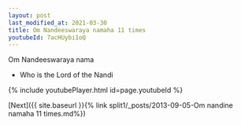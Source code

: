 ```yaml
---
layout: post
last_modified_at: 2021-03-30
title: Om Nandeeswaraya namaha 11 times
youtubeId: 7acHUybi1oQ
---
```

 
 
Om Nandeeswaraya nama 
 
 -  Who is the Lord of the Nandi 
 
  
 
  
 
 
 
 
 
 


{% include youtubePlayer.html id=page.youtubeId %}
 
[Next]({{ site.baseurl }}{% link  split1/_posts/2013-09-05-Om nandine namaha 11 times.md%})
 
